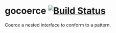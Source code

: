 gocoerce [![Build Status](https://travis-ci.org/binary132/gocoerce.svg)](https://travis-ci.org/binary132/gocoerce)
========

Coerce a nested interface to conform to a pattern.
